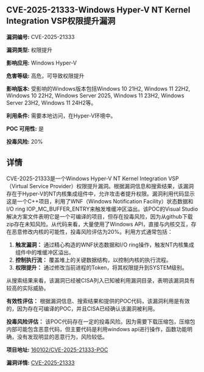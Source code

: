 ## CVE-2025-21333-Windows Hyper-V NT Kernel Integration VSP权限提升漏洞

**漏洞编号:** CVE-2025-21333

**漏洞类型:** 权限提升

**影响应用:** Windows Hyper-V

**危害等级:** 高危，可导致权限提升

**影响版本:** 受影响的Windows版本包括Windows 10 21H2, Windows 11 22H2, Windows 10 22H2, Windows Server 2025, Windows 11 23H2, Windows Server 23H2, Windows 11 24H2等。

**利用条件:** 需要本地访问，在Hyper-V环境中。

**POC 可用性:** 是

**投毒风险:** 20%

## 详情

CVE-2025-21333是一个Windows Hyper-V NT Kernel Integration VSP（Virtual Service Provider）权限提升漏洞。根据漏洞信息和搜索结果，该漏洞存在于Hyper-V的NT内核集成组件中，允许攻击者提升权限。漏洞利用代码显示这是一个C++项目，利用了WNF（Windows Notification Facility）状态数据和I/O ring IOP_MC_BUFFER_ENTRY来触发堆缓冲区溢出。该POC的Visual Studio解决方案文件表明它是一个可编译的项目，但存在投毒风险，因为从github下载zip存在未知风险。从代码来看，大量使用了Windows API，直接与内核交互，存在恶意修改内核的可能性，投毒风险评估为20%。利用方式通常包括：

1.  **触发漏洞：** 通过精心构造的WNF状态数据和I/O ring操作，触发NT内核集成组件中的堆缓冲区溢出。
2.  **控制执行流：** 覆盖堆上的关键数据结构，以控制内核的执行流程。
3.  **权限提升：** 通过修改当前进程的Token，将其权限提升到SYSTEM级别。

从搜索结果来看，该漏洞已经被CISA列入已知被利用漏洞目录，表明该漏洞具有较高的实际威胁。

**有效性评估：** 根据漏洞信息、搜索结果和提供的POC代码，该漏洞利用是有效的，因为存在可编译的POC，并且CISA已经确认该漏洞被利用。

**投毒风险评估：** 该POC代码存在一定的投毒风险。因为需要下载压缩包，压缩包内部可能包含恶意代码，但主要代码是利用windows api进行操作，函数功能明确，没有发现明显的恶意行为，风险较低。


**项目地址:** [160102/CVE-2025-21333-POC](https://github.com/160102/CVE-2025-21333-POC)

**漏洞详情:** [CVE-2025-21333](https://nvd.nist.gov/vuln/detail/CVE-2025-21333)